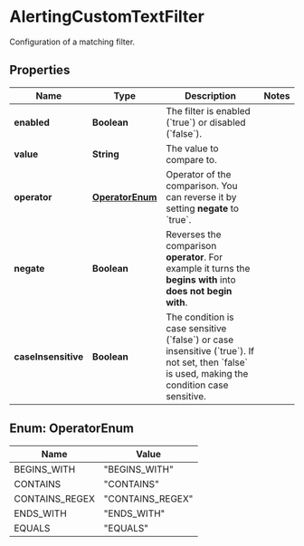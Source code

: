 

# AlertingCustomTextFilter

Configuration of a matching filter.

## Properties

| Name | Type | Description | Notes |
|------------ | ------------- | ------------- | -------------|
|**enabled** | **Boolean** | The filter is enabled (&#x60;true&#x60;) or disabled (&#x60;false&#x60;). |  |
|**value** | **String** | The value to compare to. |  |
|**operator** | [**OperatorEnum**](#OperatorEnum) | Operator of the comparison.    You can reverse it by setting **negate** to &#x60;true&#x60;. |  |
|**negate** | **Boolean** | Reverses the comparison **operator**. For example it turns the **begins with** into **does not begin with**. |  |
|**caseInsensitive** | **Boolean** | The condition is case sensitive (&#x60;false&#x60;) or case insensitive (&#x60;true&#x60;).    If not set, then &#x60;false&#x60; is used, making the condition case sensitive. |  |



## Enum: OperatorEnum

| Name | Value |
|---- | -----|
| BEGINS_WITH | &quot;BEGINS_WITH&quot; |
| CONTAINS | &quot;CONTAINS&quot; |
| CONTAINS_REGEX | &quot;CONTAINS_REGEX&quot; |
| ENDS_WITH | &quot;ENDS_WITH&quot; |
| EQUALS | &quot;EQUALS&quot; |




